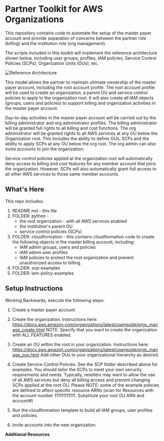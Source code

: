 Partner Toolkit for AWS Organizations 
==================================================

This repository contains code to automate the setup of the master payer account and provide separation of concerns between the partner role (billing) and the institution role (org management).

The scripts included in this toolkit will implement the reference architecture shown below, including user groups, profiles, IAM policies, Service Control Policies (SCPs), Organization Units (OUs), etc. 

![Reference Architecture](https://github.com/rjgleave/aws-organizations-partner-toolkit/blob/master/assets/AWS-Orgs-for-Resellers.png)

This model allows the partner to maintain ultimate ownership of the master payer account, including the root account profile.  The root account profile will be used to create an organization, a parent OU and service control policies to apply to the organization root.  It will also create all IAM objects (groups, users and policies) to support billing and organization activities in the master payer account.  

Day-to-day activities in the master payer account will be carried out by the billing administrator and org administrator profiles.   The billing administrator will be granted full rights to all billing and cost functions.  The org administrator will be granted rights to all AWS services at any OU below the Organization root.  This includes the ability to define OUs, SCPs and the ability to apply SCPs at any OU below the org root.  The org admin can also invite accounts to join the organization.  

Service control policies applied at the organization root will automatically deny access to billing and cost features for any member account that joins the organization.   However, SCPs will also automatically grant full access to all other AWS services to those same member accounts.


What's Here
-----------

This repo includes:

1. README.md - this file
2. FOLDER: python - 
    *   the root organization - with all AWS services enabled
    *   the institution's parent OU
    *   service control policies (SCPs)
3. FOLDER: cloudformation - this contains cloudformation code to create
the following objects in the master billing account, including:
    *   IAM admin groups, users and policies
    *   IAM admin user profiles 
    *   IAM policies to protect the root organization and prevent unauthorized access to billing.
4. FOLDER: scp-examples  
5. FOLDER: iam-policy-examples

Setup Instructions
------------------

Working Backwards, execute the following steps:

1. Create a master payer account.

2. Create the organization.   Instructions here: https://docs.aws.amazon.com/organizations/latest/userguide/orgs_manage_create.html  NOTE: Specify that you want to create the organization with ALL FEATURES enabled.

3. Create an OU within the root in your organization.   Instructions here: https://docs.aws.amazon.com/organizations/latest/userguide/orgs_manage_ous.html Add other OUs to your organizational hierarchy as desired.

4. Create Service Control Policies.    See the SCP folder described above for examples.  You should tailor the SCPs to meet your own security requirements and needs.  Typically, resellers may want to allow the use of all AWS services but deny all billing access and prevent changing SCPs applied at the root OU.  Please NOTE: some of the example policies are defined to affect specific resource ARNs (scan for Resources with the account number 111111111111.  Substitute your root OU ARN and account#)

3. Run the cloudformation template to build all IAM groups, user profiles and policies.

4. Invite accounts into the new organization.



__Additional Resources__
